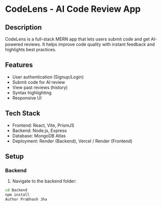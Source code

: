 # CodeLens - AI Code Review App

## Description
CodeLens is a full-stack MERN app that lets users submit code and get AI-powered reviews. It helps improve code quality with instant feedback and highlights best practices.

## Features
- User authentication (Signup/Login)  
- Submit code for AI review  
- View past reviews (history)  
- Syntax highlighting  
- Responsive UI

## Tech Stack
- Frontend: React, Vite, PrismJS  
- Backend: Node.js, Express  
- Database: MongoDB Atlas  
- Deployment: Render (Backend), Vercel / Render (Frontend)

## Setup

### Backend
1. Navigate to the backend folder:
```bash
cd Backend
npm install
Author Prabhash Jha
